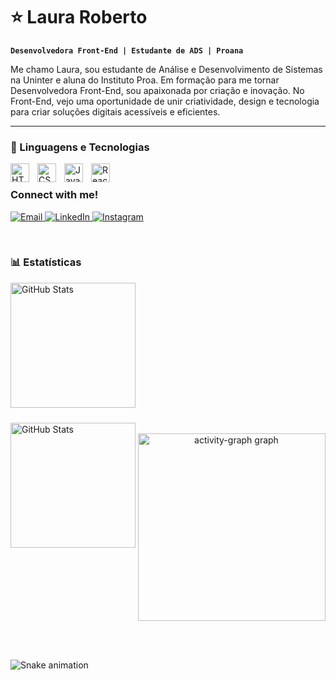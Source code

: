# ⭐ Laura Roberto

**`Desenvolvedora Front-End | Estudante de ADS | Proana`**

Me chamo Laura, sou estudante de Análise e Desenvolvimento de Sistemas na Uninter e aluna do Instituto Proa. Em formação para me tornar Desenvolvedora Front-End, sou apaixonada por criação e inovação. No Front-End, vejo uma oportunidade de unir criatividade, design e tecnologia para criar soluções digitais acessíveis e eficientes.

---

### 🤖 Linguagens e Tecnologias

<img 
    align="left" 
    alt="HTML"
    title="HTML" 
    width="30px" 
    style="padding-right: 10px;" 
    src="https://cdn.jsdelivr.net/gh/devicons/devicon@latest/icons/html5/html5-original.svg" 
/>
<img 
    align="left" 
    alt="CSS" 
    title="CSS"
    width="30px" 
    style="padding-right: 10px;" 
    src="https://cdn.jsdelivr.net/gh/devicons/devicon@latest/icons/css3/css3-original.svg" 
/>
<img 
    align="left" 
    alt="JavaScript" 
    title="JavaScript"
    width="30px" 
    style="padding-right: 10px;" 
    src="https://cdn.jsdelivr.net/gh/devicons/devicon@latest/icons/javascript/javascript-original.svg" 
/>

<img 
    align="left" 
    alt="React"
    title="React" 
    width="30px" 
    style="padding-right: 10px;" 
    src="https://cdn.jsdelivr.net/gh/devicons/devicon@latest/icons/react/react-original.svg" 
/>
<br/>

<h3 align="left">Connect with me!</h3>

<p>
  <a href="mailto:Lauraroberto731@gmail.com">
    <img src="https://img.shields.io/badge/-Email-4B0082?style=for-the-badge&logo=microsoft-outlook&logoColor=FF00F6" alt="Email" />
  </a>
  <a href="https://www.linkedin.com/in/laura-roberto-a576b6357">
    <img src="https://img.shields.io/badge/-LinkedIn-4B0082?style=for-the-badge&logo=linkedin&logoColor=FF00F6" alt="LinkedIn" />
  </a>
  <a href="https://www.instagram.com/laura_rps_/">
    <img src="https://img.shields.io/badge/-Instagram-4B0082?style=for-the-badge&logo=instagram&logoColor=FF00F6" alt="Instagram" />
  </a>
</p>
<br/>

### 📊 Estatísticas

<p style="display: flex; flex-wrap: wrap; justify-content: flex-start;">
  <img 
    align="left" 
    alt="GitHub Stats" 
    height="200"
    width = auto
    style="padding-right: 10px; margin-bottom: 10px;" 
    src="https://github-readme-stats.vercel.app/api?username=Laura-rps&show_icons=true&theme=tokyonight&include_all_commits=true&locale=pt-br" 
  />

  <img 
    align="left" 
    alt="GitHub Stats" 
    height="200"
    width=auto
    style="margin-bottom: 10px;" 
    src="https://github-readme-stats.vercel.app/api/top-langs/?username=Laura-rps&theme=tokyonight&layout=compact&custom_title=Tecnologias&langs_count=9" 
  />
</p>

<br/>

<div align="center">
  <img src="https://github-readme-activity-graph.vercel.app/graph?username=Dev-Alexandre-Ferreira&radius=16&theme=react&area=true&order=5" height="300" alt="activity-graph graph"  />
</div>

<br></br>


<img src="https://raw.githubusercontent.com/Laura-rps/Laura-rps/output/snake.svg" alt="Snake animation" />

###
